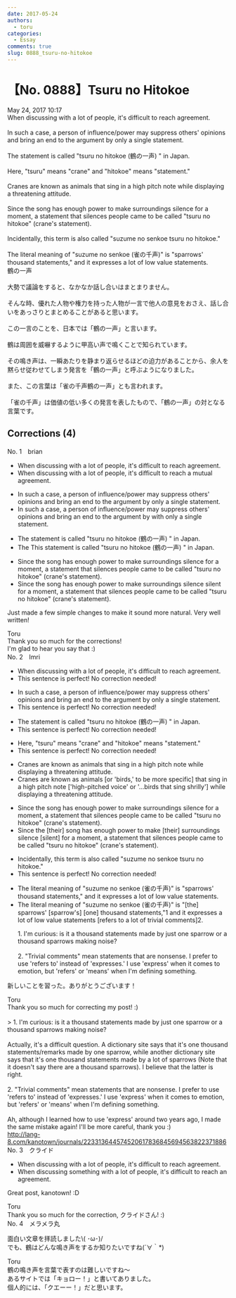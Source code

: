 ```yaml
---
date: 2017-05-24
authors:
  - toru
categories:
  - Essay
comments: true
slug: 0888_tsuru-no-hitokoe
---
```


# 【No. 0888】Tsuru no Hitokoe
<div class="date">May 24, 2017 10:17</div>
<div id="post"><div id="body_show_ori">
When discussing with a lot of people, it's difficult to reach agreement.<br/><br/>In such a case, a person of influence/power may suppress others' opinions and bring an end to the argument by only a single statement.<br/><br/>The statement is called "tsuru no hitokoe (鶴の一声) " in Japan.<br/><br/>Here, "tsuru" means "crane" and "hitokoe" means "statement." <br/><br/>Cranes are known as animals that sing in a high pitch note while displaying a threatening attitude.<br/><br/>Since the song has enough power to make surroundings silence for a moment, a statement that silences people came to be called "tsuru no hitokoe" (crane's statement).<br/><br/>Incidentally, this term is also called "suzume no senkoe tsuru no hitokoe."<br/><br/>The literal meaning of "suzume no senkoe (雀の千声)" is "sparrows' thousand statements," and it expresses a lot of low value statements.
</div></div>

<!-- more -->

<div id="post_ja"><div id="body_show_mo">
鶴の一声<br/><br/>大勢で議論をすると、なかなか話し合いはまとまりません。<br/><br/>そんな時、優れた人物や権力を持った人物が一言で他人の意見をおさえ、話し合いをあっさりとまとめることがあると思います。<br/><br/>この一言のことを、日本では「鶴の一声」と言います。<br/><br/>鶴は周囲を威嚇するように甲高い声で鳴くことで知られています。<br/><br/>その鳴き声は、一瞬あたりを静まり返らせるほどの迫力があることから、余人を黙らせ従わせてしまう発言を「鶴の一声」と呼ぶようになりました。<br/><br/>また、この言葉は「雀の千声鶴の一声」とも言われます。<br/><br/>「雀の千声」は価値の低い多くの発言を表したもので、「鶴の一声」の対となる言葉です。
</div></div>

## Corrections (4)
<div id="block"><div class="first_name"> No. 1　<span class="just_name">brian</span></div><div id="block2">
<ul class="correction_field">
<li class="incorrect">When discussing with a lot of people, it's difficult to reach agreement.</li>
<li class="corrected correct">
When discussing with a lot of people, it's difficult to reach <span class="f_blue"> a mutual</span> agreement.
</li>
</ul>
<ul class="correction_field">
<li class="incorrect">In such a case, a person of influence/power may suppress others' opinions and bring an end to the argument by only a single statement.</li>
<li class="corrected correct">
In such a case, a person of influence/power may suppress others' opinions and bring an end to the argument <span class="sline">by</span> <span class="f_blue">with</span> only a single statement.
</li>
</ul>
<ul class="correction_field">
<li class="incorrect">The statement is called "tsuru no hitokoe (鶴の一声) " in Japan.</li>
<li class="corrected correct">
<span class="sline">The</span> <span class="f_blue">This </span>statement is called "tsuru no hitokoe (鶴の一声) " in Japan.
</li>
</ul>
<ul class="correction_field">
<li class="incorrect">Since the song has enough power to make surroundings silence for a moment, a statement that silences people came to be called "tsuru no hitokoe" (crane's statement).</li>
<li class="corrected correct">
Since the song has enough power to make surroundings <span class="sline">silence</span> <span class="f_blue">silent </span>for a moment, a statement that silences people came to be called "tsuru no hitokoe" (crane's statement).
</li>
</ul>
<p class="comment_small">
 Just made a few simple changes to make it sound more natural. Very well written!
</p>

</div><div class="name"><span class="just_name">Toru</span><br>
Thank you so much for the corrections!<br/>I'm glad to hear you say that :)
</div>
</div>
<div id="block"><div class="first_name"> No. 2　<span class="just_name">Imri</span></div><div id="block2">
<ul class="correction_field">
<li class="incorrect">When discussing with a lot of people, it's difficult to reach agreement.</li>
<li class="corrected perfect">This sentence is perfect! No correction needed!</li>
</ul>
<ul class="correction_field">
<li class="incorrect">In such a case, a person of influence/power may suppress others' opinions and bring an end to the argument by only a single statement.</li>
<li class="corrected perfect">This sentence is perfect! No correction needed!</li>
</ul>
<ul class="correction_field">
<li class="incorrect">The statement is called "tsuru no hitokoe (鶴の一声) " in Japan.</li>
<li class="corrected perfect">This sentence is perfect! No correction needed!</li>
</ul>
<ul class="correction_field">
<li class="incorrect">Here, "tsuru" means "crane" and "hitokoe" means "statement." </li>
<li class="corrected perfect">This sentence is perfect! No correction needed!</li>
</ul>
<ul class="correction_field">
<li class="incorrect">Cranes are known as animals that sing in a high pitch note while displaying a threatening attitude.</li>
<li class="corrected correct">
Cranes are known as <span class="f_gray">animals</span> <span class="f_blue">[or 'birds,' to be more specific]</span> that sing in a <span class="f_gray">high pitch note</span> <span class="f_blue">['high-pitched voice' or '...birds that sing shrilly'] </span>while displaying a threatening attitude.
</li>
</ul>
<ul class="correction_field">
<li class="incorrect">Since the song has enough power to make surroundings silence for a moment, a statement that silences people came to be called "tsuru no hitokoe" (crane's statement).</li>
<li class="corrected correct">
Since <span class="f_gray">the [their]</span> song has enough power to make <span class="f_blue">[their] </span>surroundings <span class="f_gray">silence</span> <span class="f_blue">[silent] </span>for a moment, a statement that silences people came to be called "tsuru no hitokoe" (crane's statement).
</li>
</ul>
<ul class="correction_field">
<li class="incorrect">Incidentally, this term is also called "suzume no senkoe tsuru no hitokoe."</li>
<li class="corrected perfect">This sentence is perfect! No correction needed!</li>
</ul>
<ul class="correction_field">
<li class="incorrect">The literal meaning of "suzume no senkoe (雀の千声)" is "sparrows' thousand statements," and it expresses a lot of low value statements.</li>
<li class="corrected correct">
The literal meaning of "suzume no senkoe (雀の千声)" is "<span class="f_blue">[the] </span><span class="f_gray">sparrows'</span> <span class="f_blue">[sparrow's]</span> <span class="f_blue">[one] </span>thousand statements,"<span class="f_red">1</span> and it <span class="f_gray">expresses a lot of low value statements [refers to a lot of trivial comments]2</span>.
<p class="correction_comment">1. I'm curious: is it a thousand statements made by just one sparrow or a thousand sparrows making noise?<br/><br/>2. "Trivial comments" mean statements that are nonsense. I prefer to use 'refers to' instead of 'expresses.' I use 'express' when it comes to emotion, but 'refers' or 'means' when I'm defining something.</p>
</li>
</ul>
<p class="comment_small">
 新しいことを習った。ありがとうございます！
</p>

</div><div class="name"><span class="just_name">Toru</span><br>
Thank you so much for correcting my post! :)<br/><br/>&gt; 1. I'm curious: is it a thousand statements made by just one sparrow or a thousand sparrows making noise?<br/><br/>Actually, it's a difficult question. A dictionary site says that it's one thousand statements/remarks made by one sparrow, while another dictionary site says that it's one thousand statements made by a lot of sparrows (Note that it doesn't say there are a thousand sparrows). I believe that the latter is right.<br/><br/>2. "Trivial comments" mean statements that are nonsense. I prefer to use 'refers to' instead of 'expresses.' I use 'express' when it comes to emotion, but 'refers' or 'means' when I'm defining something.<br/><br/>Ah, although I learned how to use 'express' around two years ago, I made the same mistake again! I'll be more careful, thank you :)<br/><a href="http://lang-8.com/kanotown/journals/223313644574520617836845694563822371886" target="_blank">http://lang-8.com/kanotown/journals/223313644574520617836845694563822371886</a>
</div>
</div>
<div id="block"><div class="first_name"> No. 3　<span class="just_name">クライド</span></div><div id="block2">
<ul class="correction_field">
<li class="incorrect">When discussing with a lot of people, it's difficult to reach agreement.</li>
<li class="corrected correct">
When discussing <span class="f_blue">something</span> with a lot of people, it's difficult to reach <span class="f_red">an</span> agreement.
</li>
</ul>
<p class="comment_small">
 Great post, kanotown! :D
</p>

</div><div class="name"><span class="just_name">Toru</span><br>
Thank you so much for the correction, クライドさん! :)
</div>
</div>
<div id="block"><div class="first_name"> No. 4　<span class="just_name">メラメラ丸</span></div><div id="block2">
<p class="comment_small">
 面白い文章を拝読しました\( ･ω･)/
 <br/>
 でも、鶴はどんな鳴き声をするか知りたいですね(´∀｀*)
</p>

</div><div class="name"><span class="just_name">Toru</span><br>
鶴の鳴き声を言葉で表すのは難しいですね～<br/>あるサイトでは「キョロー！」と書いてありました。<br/>個人的には、「クエーー！」だと思います。
</div>
</div>
